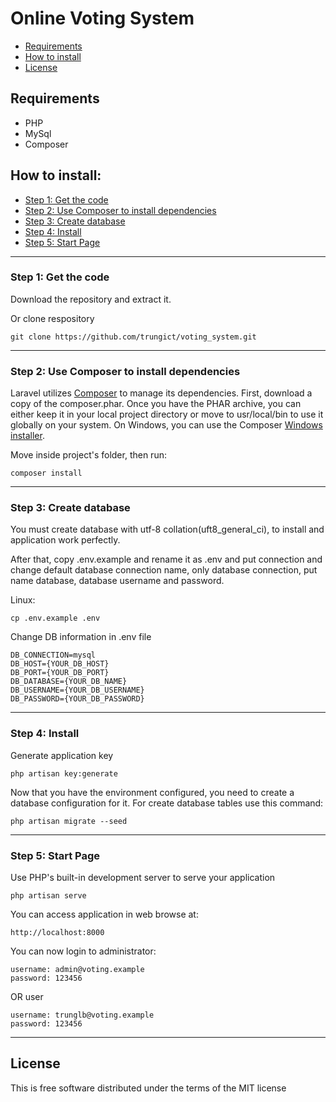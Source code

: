 # Online Voting System
 
* [Requirements](#feature1)
* [How to install](#feature2)
* [License](#feature3)

<a name="feature1"></a>
## Requirements
* PHP
* MySql
* Composer

<a name="feature2"></a>
## How to install:
* [Step 1: Get the code](#step1)
* [Step 2: Use Composer to install dependencies](#step2)
* [Step 3: Create database](#step3)
* [Step 4: Install](#step4)
* [Step 5: Start Page](#step5)

-----
<a name="step1"></a>
### Step 1: Get the code

Download the repository and extract it.

Or clone respository

    git clone https://github.com/trungict/voting_system.git

-----
<a name="step2"></a>
### Step 2: Use Composer to install dependencies

Laravel utilizes [Composer](http://getcomposer.org/) to manage its dependencies. First, download a copy of the composer.phar.
Once you have the PHAR archive, you can either keep it in your local project directory or move to
usr/local/bin to use it globally on your system.
On Windows, you can use the Composer [Windows installer](https://getcomposer.org/Composer-Setup.exe).

Move inside project's folder, then run:

    composer install

-----
<a name="step3"></a>
### Step 3: Create database

You must create database with utf-8 collation(uft8_general_ci), to install and application work perfectly.

After that, copy .env.example and rename it as .env and put connection and change default database connection name, only database connection, put name database, database username and password.

Linux:

    cp .env.example .env

Change DB information in .env file

    DB_CONNECTION=mysql
    DB_HOST={YOUR_DB_HOST}
    DB_PORT={YOUR_DB_PORT}
    DB_DATABASE={YOUR_DB_NAME}
    DB_USERNAME={YOUR_DB_USERNAME}
    DB_PASSWORD={YOUR_DB_PASSWORD}

-----
<a name="step4"></a>
### Step 4: Install

Generate application key

    php artisan key:generate

Now that you have the environment configured, you need to create a database configuration for it. For create database tables use this command:

    php artisan migrate --seed

-----
<a name="step5"></a>
### Step 5: Start Page

Use PHP's built-in development server to serve your application

    php artisan serve
    
You can access application in web browse at:

    http://localhost:8000

You can now login to administrator:

    username: admin@voting.example
    password: 123456
    
OR user

    username: trunglb@voting.example
    password: 123456

-----
<a name="feature3"></a>
## License

This is free software distributed under the terms of the MIT license
